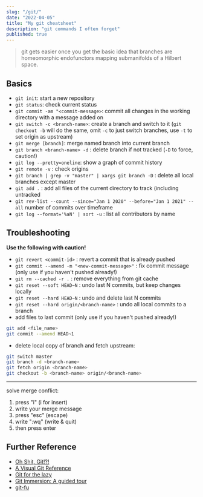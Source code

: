```yaml
---
slug: "/git/"
date: "2022-04-05"
title: "My git cheatsheet"
description: "git commands I often forget"
published: true
---
```


>git gets easier once you get the basic idea that branches are homeomorphic endofunctors mapping submanifolds of a Hilbert space.

## Basics

- `git init`: start a new repository
- `git status`: check current status
- `git commit -am "<commit-message>`: commit all changes in the working directory with a message added on
- `git switch -c <branch-name>`: create a branch and switch to it (`git checkout -b` will do the same, omit `-c` to just switch branches, use `-t` to set origin as upstream)
- `git merge [branch]`: merge named branch into current branch
- `git branch <branch-name> -d` : delete branch if not tracked (`-D` to force, caution!)
- `git log --pretty=oneline`: show a graph of commit history
- `git remote -v` : check origins
- `git branch | grep -v "master" | xargs git branch -D` : delete all local branches except master
- `git add .` : add all files of the current directory to track (including untracked
- `git rev-list --count --since="Jan 1 2020" --before="Jan 1 2021" --all` number
of commits over timeframe
- `git log --format='%aN' | sort -u` : list all contributors by name

## Troubleshooting

__Use the following with caution!__

- `git revert <commit-id>` : revert a commit that is already pushed
- `git commit --amend -m "<new-commit-message>"` : fix commit message (only use if you haven't pushed already!)
- `git rm --cached -r .` : remove everything from git cache
- `git reset --soft HEAD~N` : undo last N commits, but keep changes locally
- `git reset --hard HEAD~N` : undo and delete last N commits
- `git reset --hard origin/<branch-name>` : undo all local commits to a branch
- add files to last commit (only use if you haven't pushed already!)

```bash
git add <file_name>
git commit --amend HEAD~1
```

- delete local copy of branch and fetch upstream:

```bash
git switch master
git branch -d <branch-name>
git fetch origin <branch-name>
git checkout -b <branch-name> origin/<branch-name>
```

---

solve merge conflict:

1. press "i" (i for insert)
1. write your merge message
1. press "esc" (escape)
1. write ":wq" (write & quit)
1. then press enter

## Further Reference

- [Oh Shit, Git!?!](https://ohshitgit.com/)
- [A Visual Git Reference](http://marklodato.github.io/visual-git-guide/index-en.html)
- [Git for the lazy](https://wiki.spheredev.org/index.php/Git_for_the_lazy)
- [Git Immersion: A guided tour](https://gitimmersion.com/)
- [git-fu](https://gitfu.wordpress.com/)